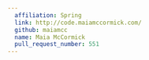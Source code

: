 ```yaml
---
  affiliation: Spring
  link: http://code.maiamccormick.com/
  github: maiamcc
  name: Maia McCormick
  pull_request_number: 551
---
```

